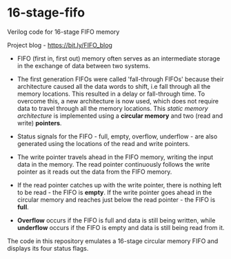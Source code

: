 # 16-stage-fifo
Verilog code for 16-stage FIFO memory

Project blog - https://bit.ly/FIFO_blog

* FIFO (first in, first out) memory often serves as an intermediate storage in the exchange of data between two systems. 

* The first generation FIFOs were called 'fall-through FIFOs' because their architecture caused all the data words to shift, i.e fall through all the memory locations. This resulted in a delay or fall-through time. To overcome this, a new architecture is now used, which does not require data to travel through all the memory locations. This *static memory architecture* is implemented using a **circular memory** and two (read and write) **pointers**.

* Status signals for the FIFO - full, empty, overflow, underflow - are also generated using the locations of the read and write pointers. 

* The write pointer travels ahead in the FIFO memory, writing the input data in the memory. The read pointer continuously follows the write pointer as it reads out the data from the FIFO memory. 

* If the read pointer catches up with the write pointer, there is nothing left to be read - the FIFO is **empty**.
If the write pointer goes ahead in the circular memory and reaches just below the read pointer - the FIFO is **full**.

* **Overflow** occurs if the FIFO is full and data is still being written, while **underflow** occurs if the FIFO is empty and data is still being read from it.

The code in this repository emulates a 16-stage circular memory FIFO and displays its four status flags.
